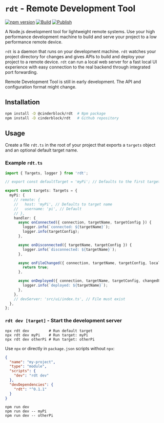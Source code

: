 # `rdt` - Remote Development Tool

[![npm version](https://badge.fury.io/js/@cinderblock%2Frdt.svg)](https://badge.fury.io/js/@cinderblock%2Frdt)
[![Build](https://github.com/cinderblock/rdt/actions/workflows/build.yaml/badge.svg?branch=master)](https://github.com/cinderblock/rdt/actions/workflows/build.yaml)
[![Publish](https://github.com/cinderblock/rdt/actions/workflows/publish.yaml/badge.svg?event=push)](https://github.com/cinderblock/rdt/actions/workflows/publish.yaml)

A Node.js development tool for lightweight remote systems.
Use your high performance development machine to build and serve your project to a low performance remote device.

`rdt` is a daemon that runs on your development machine.
`rdt` watches your project directory for changes and gives APIs to build and deploy your project to a remote device.
`rdt` can run a local web server for a fast local UI experience with easy connection to the real backend through integrated port forwarding.

Remote Development Tool is still in early development.
The API and configuration format might change.

## Installation

```bash
npm install -D @cinderblock/rdt  # Npm package
npm install -D cinderblock/rdt   # Github repository
```

## Usage

Create a file `rdt.ts` in the root of your project that exports a `targets` object and an optional default target name.

### Example `rdt.ts`

```ts
import { Targets, logger } from 'rdt';

// export const defaultTarget = 'myPi'; // Defaults to the first target

export const targets: Targets = {
  myPi: {
    // remote: {
    //   host: 'myPi', // Defaults to target name
    //   username: 'pi', // Default
    // },
    handler: {
      async onConnected({ connection, targetName, targetConfig }) {
        logger.info(`connected: ${targetName}`);
        logger.info(targetConfig);
      },

      async onDisconnected({ targetName, targetConfig }) {
        logger.info(`disconnected: ${targetName}`);
      },

      async onFileChanged({ connection, targetName, targetConfig, localPath }) {
        return true;
      },

      async onDeployed({ connection, targetName, targetConfig, changedFiles }) {
        logger.info(`deployed: ${targetName}`);
      },
    },
    // devServer: 'src/ui/index.ts', // File must exist
  },
};
```

### `rdt dev [target]` - Start the development server

```
npx rdt dev         # Run default target
npx rdt dev myPi    # Run target: myPi
npx rdt dev otherPi # Run target: otherPi
```

Use `npx` or directly in `package.json` scripts without `npx`:

```json
{
  "name": "my-project",
  "type": "module",
  "scripts": {
    "dev": "rdt dev"
  },
  "devDependencies": {
    "rdt": "^0.1.1"
  }
}
```

```
npm run dev
npm run dev -- myPi
npm run dev -- otherPi
```
